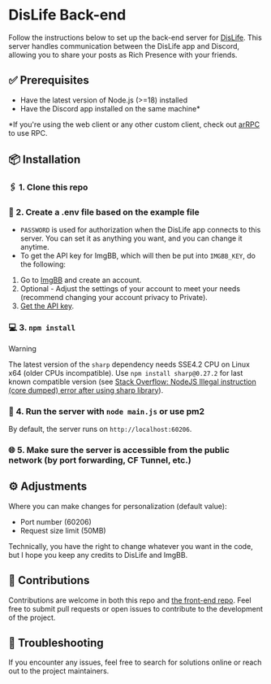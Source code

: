 # DisLife Back-end

Follow the instructions below to set up the back-end server for [DisLife](https://github.com/pdt1806/DisLife). This server handles communication between the DisLife app and Discord, allowing you to share your posts as Rich Presence with your friends.

## ✅ Prerequisites

- Have the latest version of Node.js (>=18) installed
- Have the Discord app installed on the same machine\*

\*If you're using the web client or any other custom client, check out [arRPC](https://github.com/OpenAsar/arrpc) to use RPC.

## 📦 Installation

### 🖇️ 1. Clone this repo

### 📝 2. Create a .env file based on the example file

- `PASSWORD` is used for authorization when the DisLife app connects to this server. You can set it as anything you want, and you can change it anytime.
- To get the API key for ImgBB, which will then be put into `IMGBB_KEY`, do the following:

1. Go to [ImgBB](https://imgbb.com/) and create an account.
2. Optional - Adjust the settings of your account to meet your needs (recommend changing your account privacy to Private).
3. [Get the API key](https://api.imgbb.com/).

### 💻 3. `npm install`

> [!WARNING]
> The latest version of the `sharp` dependency needs SSE4.2 CPU on Linux x64 (older CPUs incompatible). Use `npm install sharp@0.27.2` for last known compatible version (see [Stack Overflow: NodeJS Illegal instruction (core dumped) error after using sharp library](https://stackoverflow.com/questions/67580821/nodejs-illegal-instruction-core-dumped-error-after-using-sharp-library)).

### 🚀 4. Run the server with `node main.js` or use pm2

By default, the server runs on `http://localhost:60206`.

### 🌐 5. Make sure the server is accessible from the public network (by port forwarding, CF Tunnel, etc.)

## ⚙️ Adjustments

Where you can make changes for personalization (default value):

- Port number (60206)
- Request size limit (50MB)

Technically, you have the right to change whatever you want in the code, but I hope you keep any credits to DisLife and ImgBB.

## 🤝 Contributions

Contributions are welcome in both this repo and [the front-end repo](https://github.com/pdt1806/DisLife).
Feel free to submit pull requests or open issues to contribute to the development of the project.

## 🔧 Troubleshooting

If you encounter any issues, feel free to search for solutions online or reach out to the project maintainers.
